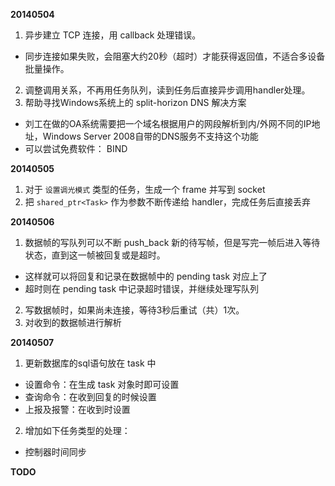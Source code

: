 **20140504**

1. 异步建立 TCP 连接，用 callback 处理错误。
  - 同步连接如果失败，会阻塞大约20秒（超时）才能获得返回值，不适合多设备批量操作。
2. 调整调用关系，不再用任务队列，读到任务后直接异步调用handler处理。
3. 帮助寻找Windows系统上的 split-horizon DNS 解决方案
  - 刘工在做的OA系统需要把一个域名根据用户的网段解析到内/外网不同的IP地址，Windows Server 2008自带的DNS服务不支持这个功能
  - 可以尝试免费软件： BIND

**20140505**

1. 对于 `设置调光模式` 类型的任务，生成一个 frame 并写到 socket
2. 把 `shared_ptr<Task>` 作为参数不断传递给 handler，完成任务后直接丢弃

**20140506**

1. 数据帧的写队列可以不断 push_back 新的待写帧，但是写完一帧后进入等待状态，直到这一帧被回复或是超时。
  - 这样就可以将回复和记录在数据帧中的 pending task 对应上了
  - 超时则在 pending task 中记录超时错误，并继续处理写队列
2. 写数据帧时，如果尚未连接，等待3秒后重试（共）1次。
3. 对收到的数据帧进行解析

**20140507**

1. 更新数据库的sql语句放在 task 中
  - 设置命令：在生成 task 对象时即可设置
  - 查询命令：在收到回复的时候设置
  - 上报及报警：在收到时设置
2. 增加如下任务类型的处理：
  - 控制器时间同步

**TODO**


